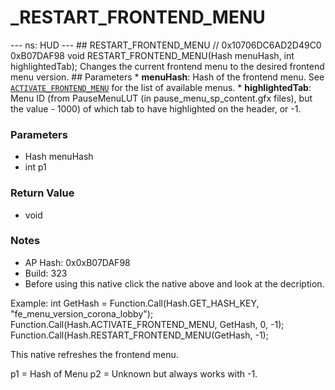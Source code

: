 # _RESTART_FRONTEND_MENU

--- ns: HUD --- ## RESTART_FRONTEND_MENU  // 0x10706DC6AD2D49C0 0xB07DAF98 void RESTART_FRONTEND_MENU(Hash menuHash, int highlightedTab);  Changes the current frontend menu to the desired frontend menu version.  ## Parameters * **menuHash**: Hash of the frontend menu. See [`ACTIVATE_FRONTEND_MENU`](#_0xEF01D36B9C9D0C7B) for the list of available menus. * **highlightedTab**: Menu ID (from PauseMenuLUT (in pause_menu_sp_content.gfx files), but the value - 1000) of which tab to have highlighted on the header, or -1.

### Parameters
* Hash menuHash
* int p1

### Return Value
* void

### Notes
* AP Hash: 0x0xB07DAF98
* Build: 323
* Before using this native click the native above and look at the decription.

Example:
int GetHash = Function.Call<int>(Hash.GET_HASH_KEY, "fe_menu_version_corona_lobby");
Function.Call(Hash.ACTIVATE_FRONTEND_MENU, GetHash, 0, -1);
Function.Call(Hash.RESTART_FRONTEND_MENU(GetHash, -1);

This native refreshes the frontend menu.

p1 = Hash of Menu
p2 = Unknown but always works with -1.

